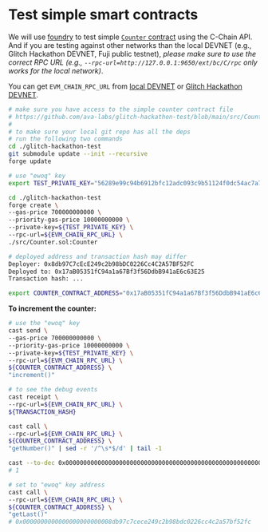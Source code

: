 # Test simple smart contracts

We will use [foundry](https://github.com/foundry-rs/foundry) to test simple [`Counter` contract](../../../src/Counter.sol) using the C-Chain API. And if you are testing against other networks than the local DEVNET (e.g., Glitch Hackathon DEVNET, Fuji public testnet), *please make sure to use the correct RPC URL (e.g., `--rpc-url=http://127.0.0.1:9650/ext/bc/C/rpc` only works for the local network)*.

You can get `EVM_CHAIN_RPC_URL` from [local DEVNET](./1-connect-to-local-devnet-and-fund-the-wallet.eng.md#rpc-url) or [Glitch Hackathon DEVNET](./2-connect-to-glitch-devnet-and-fund-the-wallet.eng.md#rpc-url).

```bash
# make sure you have access to the simple counter contract file
# https://github.com/ava-labs/glitch-hackathon-test/blob/main/src/Counter.sol
#
# to make sure your local git repo has all the deps
# run the following two commands
cd ./glitch-hackathon-test
git submodule update --init --recursive
forge update
```

```bash
# use "ewoq" key
export TEST_PRIVATE_KEY="56289e99c94b6912bfc12adc093c9b51124f0dc54ac7a766b2bc5ccf558d8027"
```

```bash
cd ./glitch-hackathon-test
forge create \
--gas-price 700000000000 \
--priority-gas-price 10000000000 \
--private-key=${TEST_PRIVATE_KEY} \
--rpc-url=${EVM_CHAIN_RPC_URL} \
./src/Counter.sol:Counter
```

```bash
# deployed address and transaction hash may differ
Deployer: 0x8db97C7cEcE249c2b98bDC0226Cc4C2A57BF52FC
Deployed to: 0x17aB05351fC94a1a67Bf3f56DdbB941aE6c63E25
Transaction hash: ...
```

```bash
export COUNTER_CONTRACT_ADDRESS="0x17aB05351fC94a1a67Bf3f56DdbB941aE6c63E25"
```

**To increment the counter:**

```bash
# use the "ewoq" key
cast send \
--gas-price 700000000000 \
--priority-gas-price 10000000000 \
--private-key=${TEST_PRIVATE_KEY} \
--rpc-url=${EVM_CHAIN_RPC_URL} \
${COUNTER_CONTRACT_ADDRESS} \
"increment()"
```

```bash
# to see the debug events
cast receipt \
--rpc-url=${EVM_CHAIN_RPC_URL} \
${TRANSACTION_HASH}
```

```bash
cast call \
--rpc-url=${EVM_CHAIN_RPC_URL} \
${COUNTER_CONTRACT_ADDRESS} \
"getNumber()" | sed -r '/^\s*$/d' | tail -1
```

```bash
cast --to-dec 0x0000000000000000000000000000000000000000000000000000000000000001
# 1
```

```bash
# set to "ewoq" key address
cast call \
--rpc-url=${EVM_CHAIN_RPC_URL} \
${COUNTER_CONTRACT_ADDRESS} \
"getLast()"
# 0x0000000000000000000000008db97c7cece249c2b98bdc0226cc4c2a57bf52fc
```
